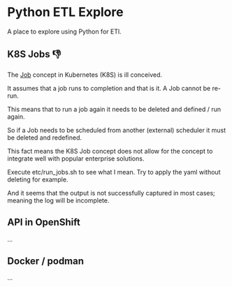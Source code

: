 # Python ETL Explore

A place to explore using Python for ETl.

## K8S Jobs :-1:
The [Job](https://kubernetes.io/docs/concepts/workloads/controllers/jobs-run-to-completion/) concept in Kubernetes (K8S) is ill conceived.

It assumes that a job runs to completion and that is it. A Job cannot be re-run.

This means that to run a job again it needs to be deleted and defined / run again.

So if a Job needs to be scheduled from another (external) scheduler it must be deleted and redefined.

This fact means the K8S Job concept does not allow for the concept to integrate well with popular enterprise solutions.

Execute etc/run_jobs.sh to see what I mean. Try to apply the yaml without deleting for example.

And it seems that the output is not successfully captured in most cases; meaning the log will be incomplete.


## API in OpenShift
...

## Docker / podman
...
